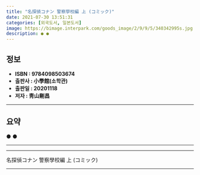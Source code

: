 ```yaml
---
title: "名探偵コナン 警察學校編 上 (コミック)"
date: 2021-07-30 13:51:31
categories: [외국도서, 일본도서]
image: https://bimage.interpark.com/goods_image/2/9/9/5/340342995s.jpg
description: ● ●
---
```


## **정보**

- **ISBN : 9784098503674**
- **출판사 : 小學館(소학관)**
- **출판일 : 20201118**
- **저자 : 靑山剛昌**

------



## **요약**

●  ●  

------



------


名探偵コナン 警察學校編 上 (コミック) 

------


